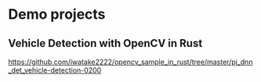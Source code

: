 # Demo projects

## Vehicle Detection with OpenCV in Rust
https://github.com/iwatake2222/opencv_sample_in_rust/tree/master/pj_dnn_det_vehicle-detection-0200

